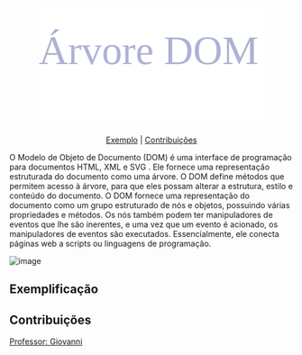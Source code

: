 ﻿<h1 align="center"><a><img src="https://github.com/rafaelrodrigopa/HTML/blob/master/ArvoreDOM/img/title.svg"></a></h1>
<p align="center"> <a href="#exe">Exemplo</a> | <a href="#cont">Contribuições</a> </p>

<p>O Modelo de Objeto de Documento  (DOM) é uma interface de programação para documentos HTML, XML e SVG . Ele fornece uma representação estruturada do documento como uma árvore. O DOM define métodos que permitem acesso à árvore, para que eles possam alterar a estrutura, estilo e conteúdo do documento. O DOM fornece uma representação do documento como um grupo estruturado de nós e objetos, possuindo várias propriedades e métodos. Os nós também podem ter manipuladores de eventos que lhe são inerentes, e uma vez que um evento é acionado, os manipuladores de eventos são executados. Essencialmente, ele conecta páginas web a scripts ou linguagens de programação.</p>

![image](https://user-images.githubusercontent.com/27809524/83932224-8d318100-a777-11ea-8f20-46ee7062eaf1.png)

## Exemplificação
<a name="exe"></a>


## Contribuições
<a name="cont">[Professor: Giovanni](https://github.com/giovannirp)</a>
